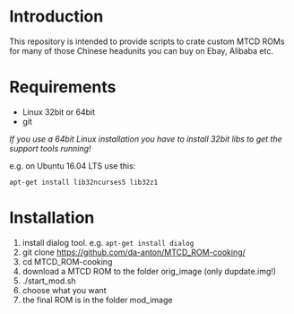 # Introduction

This repository is intended to provide scripts to crate custom MTCD ROMs for many of those Chinese headunits you can buy on Ebay, Alibaba etc. 

# Requirements

- Linux 32bit or 64bit
- git

*If you use a 64bit Linux installation you have to install 32bit libs to get the support tools running!*

e.g. on Ubuntu 16.04 LTS use this:

`apt-get install lib32ncurses5 lib32z1`

# Installation

1. install dialog tool. e.g. `apt-get install dialog`
2. git clone https://github.com/da-anton/MTCD_ROM-cooking/
3. cd MTCD_ROM-cooking
4. download a MTCD ROM to the folder orig_image (only dupdate.img!)
5. ./start_mod.sh
6. choose what you want
7. the final ROM is in the folder mod_image

